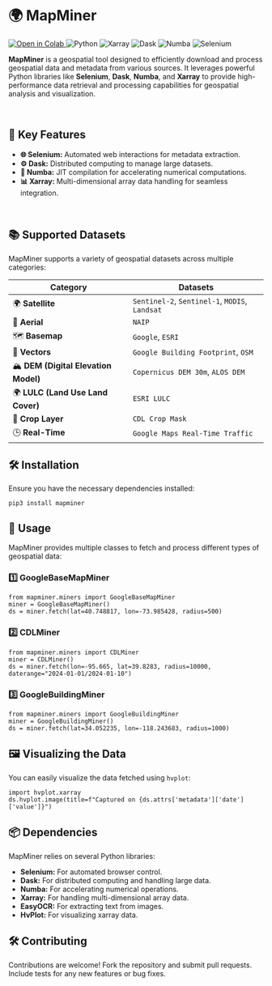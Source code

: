 <!DOCTYPE html>
<html lang="en">
<head>
    <meta charset="UTF-8">
    <meta name="viewport" content="width=device-width, initial-scale=1.0">
</head>
<body>
    <h1>🌍 <strong>MapMiner</strong> </h1>
    <p>
    <a href="https://colab.research.google.com/drive/1steVa5hY0SqUabvFLb0J4ypRWgSs7io9?usp=sharing" target="_blank">
    <img src="https://colab.research.google.com/assets/colab-badge.svg" alt="Open in Colab"/>
</a>
        <img src="https://img.shields.io/badge/Python-3.x-blue.svg?style=flat-square&logo=python" alt="Python">
        <img src="https://img.shields.io/badge/Xarray-0.18+-orange.svg?style=flat-square&logo=xarray" alt="Xarray">
        <img src="https://img.shields.io/badge/Dask-Powered-yellow.svg?style=flat-square&logo=dask" alt="Dask">
        <img src="https://img.shields.io/badge/Numba-Accelerated-green.svg?style=flat-square&logo=numba" alt="Numba">
        <img src="https://img.shields.io/badge/Selenium-Automated-informational.svg?style=flat-square&logo=selenium" alt="Selenium">
    </p>
    <p><strong>MapMiner</strong> is a geospatial tool designed to efficiently download and process geospatial data and metadata from various sources. It leverages powerful Python libraries like <strong>Selenium</strong>, <strong>Dask</strong>, <strong>Numba</strong>, and <strong>Xarray</strong> to provide high-performance data retrieval and processing capabilities for geospatial analysis and visualization.</p><br>
    <h2>🚀 <strong>Key Features</strong></h2>
    <ul>
        <li><strong>🌐 Selenium:</strong> Automated web interactions for metadata extraction.</li>
        <li><strong>⚙️ Dask:</strong> Distributed computing to manage large datasets.</li>
        <li><strong>🚀 Numba:</strong> JIT compilation for accelerating numerical computations.</li>
        <li><strong>📊 Xarray:</strong> Multi-dimensional array data handling for seamless integration.</li>
    </ul><br><h2>📚 <strong>Supported Datasets</strong></h2>
<p>MapMiner supports a variety of geospatial datasets across multiple categories:</p>
<div>


| Category                            | Datasets                                                                  |
|-------------------------------------|---------------------------------------------------------------------------|
| 🌍 **Satellite**                    | `Sentinel-2`, `Sentinel-1`, `MODIS`, `Landsat`                            |
| 🚁 **Aerial**                       | `NAIP`                                                                    |
| 🗺️ **Basemap**                      | `Google`, `ESRI`                                                          |
| 📍 **Vectors**                      | `Google Building Footprint`, `OSM`                                        |
| 🏔️ **DEM (Digital Elevation Model)** | `Copernicus DEM 30m`, `ALOS DEM`                                          |
| 🌍 **LULC (Land Use Land Cover)**    | `ESRI LULC`                                                               |
| 🌾 **Crop Layer**                   | `CDL Crop Mask`                                                           |
| 🕒 **Real-Time**                    | `Google Maps Real-Time Traffic`                                           |



<h2>🛠 <strong>Installation</strong></h2>
<p>Ensure you have the necessary dependencies installed:</p>
<pre><code class="highlight">pip3 install mapminer</code></pre>
    <h2>📝 <strong>Usage</strong></h2>
    <p>MapMiner provides multiple classes to fetch and process different types of geospatial data:</p>
    <h3><strong>1️⃣ GoogleBaseMapMiner</strong></h3>
    <pre><code>from mapminer.miners import GoogleBaseMapMiner
miner = GoogleBaseMapMiner()
ds = miner.fetch(lat=40.748817, lon=-73.985428, radius=500)</code></pre>
    <h3><strong>2️⃣ CDLMiner</strong></h3>
    <pre><code>from mapminer.miners import CDLMiner
miner = CDLMiner()
ds = miner.fetch(lon=-95.665, lat=39.8283, radius=10000, daterange="2024-01-01/2024-01-10")</code></pre>
    <h3><strong>3️⃣ GoogleBuildingMiner</strong></h3>
    <pre><code>from mapminer.miners import GoogleBuildingMiner
miner = GoogleBuildingMiner()
ds = miner.fetch(lat=34.052235, lon=-118.243683, radius=1000)</code></pre>
    <h2>🖼 <strong>Visualizing the Data</strong></h2>
    <p>You can easily visualize the data fetched using <code class="highlight">hvplot</code>:</p>
    <pre><code>import hvplot.xarray
ds.hvplot.image(title=f"Captured on {ds.attrs['metadata']['date']['value']}")</code></pre>
    <h2>📦 <strong>Dependencies</strong></h2>
    <p>MapMiner relies on several Python libraries:</p>
    <ul>
        <li><strong class="important">Selenium:</strong> For automated browser control.</li>
        <li><strong class="important">Dask:</strong> For distributed computing and handling large data.</li>
        <li><strong class="important">Numba:</strong> For accelerating numerical operations.</li>
        <li><strong class="important">Xarray:</strong> For handling multi-dimensional array data.</li>
        <li><strong class="important">EasyOCR:</strong> For extracting text from images.</li>
        <li><strong class="important">HvPlot:</strong> For visualizing xarray data.</li>
    </ul>
    <h2>🛠 <strong>Contributing</strong></h2>
    <p>Contributions are welcome! Fork the repository and submit pull requests. Include tests for any new features or bug fixes.</p>
</body>
</html>
